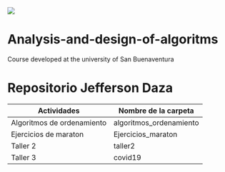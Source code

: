 ![](https://lh3.googleusercontent.com/proxy/ELXW7I7cgHrAL4JpzS0BrotuEb80W7_js0y3s7tBakHUSgNr3DZ2Ytp2El2JHSCRf6zBpf4c8YjeO5oY)

# Analysis-and-design-of-algoritms
Course developed at the university of San Buenaventura

# Repositorio Jefferson Daza

| Actividades | Nombre de la carpeta |
| ------ | ------ |
| Algoritmos de ordenamiento| algoritmos_ordenamiento |
| Ejercicios de maraton | Ejercicios_maraton |
| Taller 2 | taller2 |
| Taller 3 | covid19 |
